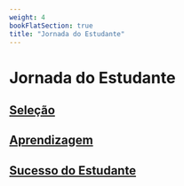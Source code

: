 ```yaml
---
weight: 4
bookFlatSection: true
title: "Jornada do Estudante"
---
```


# Jornada do Estudante

## [Seleção](Seleção)

## [Aprendizagem](Aprendizagem)

## [Sucesso do Estudante](student_success)